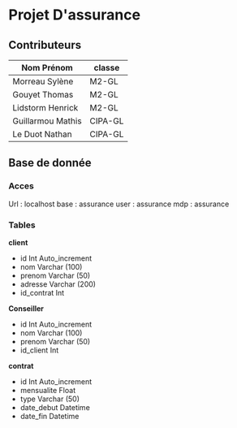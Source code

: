 # Projet D'assurance

## Contributeurs


| Nom Prénom        | classe  |
|-------------------|---------|
| Morreau Sylène    | M2-GL   |
| Gouyet Thomas     | M2-GL   |
| Lidstorm Henrick  | M2-GL   |
| Guillarmou Mathis | CIPA-GL |
| Le Duot Nathan    | CIPA-GL |

## Base de donnée

### Acces
Url :   localhost
base :  assurance
user :  assurance
mdp :   assurance

### Tables

**client**
- id         Int  Auto_increment
- nom        Varchar (100)
- prenom     Varchar (50)
- adresse    Varchar (200)
- id_contrat Int

**Conseiller**
- id        Int  Auto_increment
- nom       Varchar (100)
- prenom    Varchar (50)
- id_client Int

**contrat**
- id         Int  Auto_increment
- mensualite Float
- type       Varchar (50)
- date_debut Datetime
- date_fin   Datetime